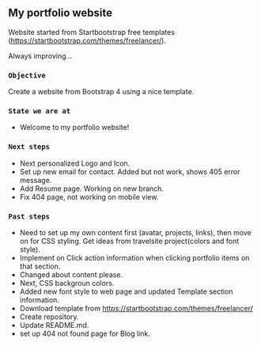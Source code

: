
## My portfolio website

Website started from Startbootstrap free templates (https://startbootstrap.com/themes/freelancer/).

Always improving...

### `Objective`

Create a website from Bootstrap 4 using a nice template.


### `State we are at`
 - Welcome to my portfolio website!


### `Next steps`
 
 - Next personalized Logo and Icon.
 - Set up new email for contact. Added but not work, shows 405 error message. 
 - Add Resume page. Working on new branch.
 - Fix 404 page, not working on mobile view.


### `Past steps`

 - Need to set up my own content first (avatar, projects, links), then move on for CSS styling. Get ideas from travelsite project(colors and font style).
 - Implement on Click action information when clicking portfolio items on that section. 
 - Changed about content please.
 - Next, CSS backgroun colors.
 - Added new font style to web page and updated Template section information.
 - Download template from https://startbootstrap.com/themes/freelancer/
 - Create repository.
 - Update README.md.
 - set up 404 not found page for Blog link.
 


